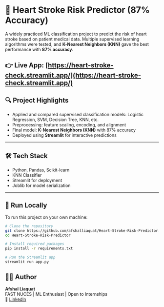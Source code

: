 # 💓 Heart Stroke Risk Predictor (87% Accuracy)

A widely practiced ML classification project to predict the risk of heart stroke based on patient medical data. Multiple supervised learning algorithms were tested, and **K-Nearest Neighbors (KNN)** gave the best performance with **87% accuracy**.

👉 **Live App:** [https://heart-stroke-check.streamlit.app/](https://heart-stroke-check.streamlit.app/)  
---

## 🔍 Project Highlights

- Applied and compared supervised classification models: Logistic Regression, SVM, Decision Tree, KNN, etc.
- Preprocessing: feature scaling, encoding, and alignment
- Final model: **K-Nearest Neighbors (KNN)** with 87% accuracy
- Deployed using **Streamlit** for interactive predictions

---

## 🛠 Tech Stack

- Python, Pandas, Scikit-learn  
- KNN Classifier  
- Streamlit for deployment  
- Joblib for model serialization

---

## 🚀 Run Locally

To run this project on your own machine:

```bash
# Clone the repository
git clone https://github.com/afshalliaquat/Heart-Stroke-Risk-Predictor.git
cd Heart-Stroke-Risk-Predictor

# Install required packages
pip install -r requirements.txt

# Run the Streamlit app
streamlit run app.py
```
<h2>🙋‍♂️ Author</h2>
<p><strong>Afshal Liaquat</strong><br>
FAST NUCES | ML Enthusiast | Open to Internships<br>
🔗 <a href="https://www.linkedin.com/in/afshal-liaquat-972196205" target="_blank">LinkedIn</a><br>
